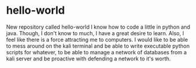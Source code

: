 # hello-world
New repository called hello-world
I know how to code a little in python and java. Though, I don't know to much, I have a great desire to learn. Also, I feel like there is a force attracting me to computers. I would like to be able to mess around on the kali terminal and be able to write executable python scripts for whatever, to be able to manage a network of databases from a kali server and be proactive with defending a network to it's worth.
